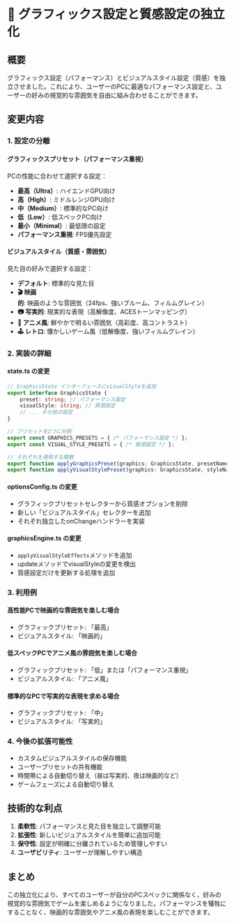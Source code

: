 # 🎨 グラフィックス設定と質感設定の独立化

## 概要

グラフィックス設定（パフォーマンス）とビジュアルスタイル設定（質感）を独立させました。これにより、ユーザーのPCに最適なパフォーマンス設定と、ユーザーの好みの視覚的な雰囲気を自由に組み合わせることができます。

## 変更内容

### 1. **設定の分離**

#### グラフィックスプリセット（パフォーマンス重視）
PCの性能に合わせて選択する設定：
- **最高（Ultra）**: ハイエンドGPU向け
- **高（High）**: ミドルレンジGPU向け
- **中（Medium）**: 標準的なPC向け
- **低（Low）**: 低スペックPC向け
- **最小（Minimal）**: 最低限の設定
- **パフォーマンス重視**: FPS優先設定

#### ビジュアルスタイル（質感・雰囲気）
見た目の好みで選択する設定：
- **デフォルト**: 標準的な見た目
- **🎬 映画的**: 映画のような雰囲気（24fps、強いブルーム、フィルムグレイン）
- **📷 写実的**: 現実的な表現（高解像度、ACESトーンマッピング）
- **🎨 アニメ風**: 鮮やかで明るい雰囲気（高彩度、高コントラスト）
- **🕹️ レトロ**: 懐かしいゲーム風（低解像度、強いフィルムグレイン）

### 2. **実装の詳細**

#### state.ts の変更
```typescript
// GraphicsState インターフェースにvisualStyleを追加
export interface GraphicsState {
    preset: string; // パフォーマンス設定
    visualStyle: string; // 質感設定
    // ... その他の設定
}

// プリセットを2つに分割
export const GRAPHICS_PRESETS = { /* パフォーマンス設定 */ };
export const VISUAL_STYLE_PRESETS = { /* 質感設定 */ };

// それぞれを適用する関数
export function applyGraphicsPreset(graphics: GraphicsState, presetName: string): GraphicsState
export function applyVisualStylePreset(graphics: GraphicsState, styleName: string): GraphicsState
```

#### optionsConfig.ts の変更
- グラフィックプリセットセレクターから質感オプションを削除
- 新しい「ビジュアルスタイル」セレクターを追加
- それぞれ独立したonChangeハンドラーを実装

#### graphicsEngine.ts の変更
- `applyVisualStyleEffects`メソッドを追加
- updateメソッドでvisualStyleの変更を検出
- 質感設定だけを更新する処理を追加

### 3. **利用例**

#### 高性能PCで映画的な雰囲気を楽しむ場合
- グラフィックプリセット: 「最高」
- ビジュアルスタイル: 「映画的」

#### 低スペックPCでアニメ風の雰囲気を楽しむ場合
- グラフィックプリセット: 「低」または「パフォーマンス重視」
- ビジュアルスタイル: 「アニメ風」

#### 標準的なPCで写実的な表現を求める場合
- グラフィックプリセット: 「中」
- ビジュアルスタイル: 「写実的」

### 4. **今後の拡張可能性**

- カスタムビジュアルスタイルの保存機能
- ユーザープリセットの共有機能
- 時間帯による自動切り替え（昼は写実的、夜は映画的など）
- ゲームフェーズによる自動切り替え

## 技術的な利点

1. **柔軟性**: パフォーマンスと見た目を独立して調整可能
2. **拡張性**: 新しいビジュアルスタイルを簡単に追加可能
3. **保守性**: 設定が明確に分離されているため管理しやすい
4. **ユーザビリティ**: ユーザーが理解しやすい構造

## まとめ

この独立化により、すべてのユーザーが自分のPCスペックに関係なく、好みの視覚的な雰囲気でゲームを楽しめるようになりました。パフォーマンスを犠牲にすることなく、映画的な雰囲気やアニメ風の表現を楽しむことができます。